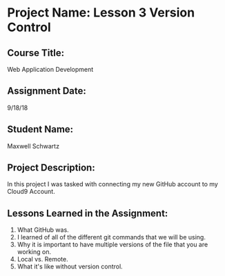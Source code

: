 # Project Name:  Lesson 3 Version Control


## Course Title:
Web Application Development

## Assignment Date:  
9/18/18

## Student Name:  
Maxwell Schwartz

## Project Description:
In this project I was tasked with connecting my new GitHub account to my Cloud9 Account.

## Lessons Learned in the Assignment:
1. What GitHub was.
2. I learned of all of the different git commands that we will be using.
3. Why it is important to have multiple versions of the file that you are working on.
4. Local vs. Remote.
5. What it's like without version control.

